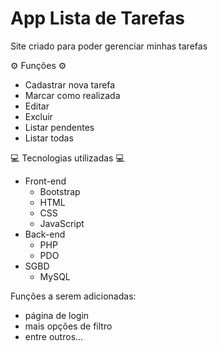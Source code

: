 <h1>App Lista de Tarefas</h1>

<p>Site criado para poder gerenciar minhas tarefas</p>

<p>⚙️ Funções ⚙️</p>

<ul>
<li>Cadastrar nova tarefa</li>
<li>Marcar como realizada</li>
<li>Editar</li>
<li>Excluir</li>
<li>Listar pendentes</li>
<li>Listar todas</li>
</ul>

<p>💻 Tecnologias utilizadas 💻</p>
<ul>
<li>Front-end
	<ul>
		<li>Bootstrap</li>
		<li>HTML</li>
		<li>CSS</li>
		<li>JavaScript</li>
	</ul>
</li>
<li>Back-end
	<ul>
		<li>PHP</li>
		<li>PDO</li>
	</ul>
</li>
<li>SGBD
	<ul>
		<li>MySQL</li>
	</ul>
</li>
</ul>

<p>Funções a serem adicionadas:</p>
<ul>
<li>página de login</li>
<li>mais opções de filtro</li>
<li>entre outros...</li>
</ul>
